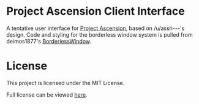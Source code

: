 # Project Ascension Client Interface
A tentative user interface for [Project Ascension](http://reddit.com/r/Project_Ascension), based on /u/assh---'s design. Code and styling for the borderless window system is pulled from deimos1877's [BorderlessWindow](http://github.com/deimos1877/BorderlessWindow).

# License
This project is licensed under the MIT License.

Full license can be viewed [here](LICENSE).
